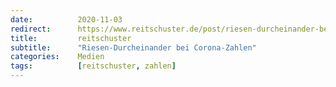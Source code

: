 ```yaml
---
date:          2020-11-03
redirect:      https://www.reitschuster.de/post/riesen-durcheinander-bei-corona-zahlen/
title:         reitschuster
subtitle:      "Riesen-Durcheinander bei Corona-Zahlen"
categories:    Medien
tags:          [reitschuster, zahlen]
---
```

